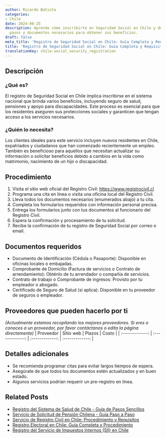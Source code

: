 ```yaml
---
author: Ricardo Batista
categories:
- Chile
date: 2024-06-25
description: Aprende cómo inscribirte en Seguridad Social en Chile y descubre los
  pasos y documentos necesarios para obtener sus beneficios.
draft: false
meta_title: 'Registro de Seguridad Social en Chile: Guía Completa y Requisitos'
title: 'Registro de Seguridad Social en Chile: Guía Completa y Requisitos'
translationKey: chile-social_security_registration
---
```



## Descripción
### ¿Qué es?
El registro de Seguridad Social en Chile implica inscribirse en el sistema nacional que brinda varios beneficios, incluyendo seguro de salud, pensiones y apoyo para discapacidades. Este proceso es esencial para que los residentes aseguren sus protecciones sociales y garanticen que tengan acceso a los servicios necesarios.

### ¿Quién lo necesita?
Los clientes ideales para este servicio incluyen nuevos residentes en Chile, expatriados y ciudadanos que han comenzado recientemente un empleo. También es beneficioso para aquellos que necesitan actualizar su información o solicitar beneficios debido a cambios en la vida como matrimonio, nacimiento de un hijo o discapacidad.

## Procedimiento

1. Visita el sitio web oficial del Registro Civil: https://www.registrocivil.cl
2. Programa una cita en línea o visita una oficina local del Registro Civil.
3. Lleva todos los documentos necesarios (enumerados abajo) a tu cita.
4. Completa los formularios requeridos con información personal precisa.
5. Entrega los formularios junto con tus documentos al funcionario del Registro Civil.
6. Espera la confirmación y procesamiento de tu solicitud.
7. Recibe la confirmación de tu registro de Seguridad Social por correo o email.

## Documentos requeridos

- Documento de Identificación (Cédula o Pasaporte): Disponible en oficinas locales o embajadas.
- Comprobante de Domicilio (Factura de servicios o Contrato de arrendamiento): Obténlo de tu arrendador o compañía de servicios.
- Contrato de trabajo o Comprobante de ingresos: Provisto por tu empleador o abogado.
- Certificado de Seguro de Salud (si aplica): Disponible en tu proveedor de seguros o empleador.

## Proveedores que pueden hacerlo por ti
_(Actualmente estamos recopilando los mejores proveedores. Si eres o conoces a un proveedor, por favor contáctanos o edita la página directamente)_
| Proveedor        |     Sitio web     |     Plazos    |       Costo      |
| :-------------: | :-------------: |  :-------------: | :-------------: |

## Detalles adicionales

- Se recomienda programar citas para evitar largos tiempos de espera.
- Asegúrate de que todos los documentos estén actualizados y en buen estado.
- Algunos servicios podrían requerir un pre-registro en línea.


## Related Posts

- [Registro del Sistema de Salud de Chile - Guía de Pasos Sencillos](https://tramitit.com/es/guides/chile/inscripci%C3%B3n_al_sistema_de_salud/)
- [Servicio de Solicitud de Pensión Chilena - Guía Paso a Paso](https://tramitit.com/es/guides/chile/solicitud_de_pensi%C3%B3n/)
- [Servicio de Registro Civil en Chile: Procedimiento y Requisitos](https://tramitit.com/es/guides/chile/inscripci%C3%B3n_en_el_registro_civil/)
- [Registro Electoral en Chile: Guía Completa y Procedimiento](https://tramitit.com/es/guides/chile/inscripci%C3%B3n_al_registro_electoral/)
- [Registro del Servicio de Impuestos Internos (SII) en Chile](https://tramitit.com/es/guides/chile/inscripci%C3%B3n_al_sii/)